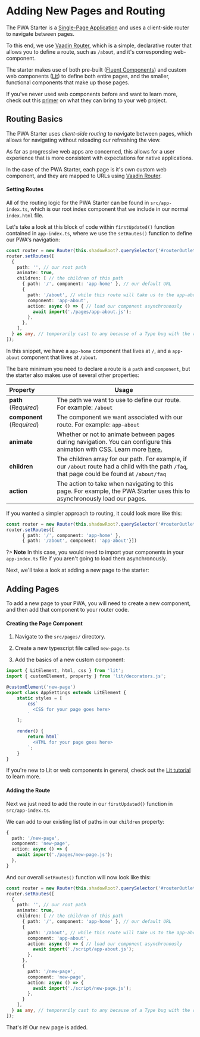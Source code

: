 # Adding New Pages and Routing

The PWA Starter is a [Single-Page Application](https://developer.mozilla.org/en-US/docs/Glossary/SPA) and uses a client-side router to navigate between pages. 

To this end, we use [Vaadin Router](https://vaadin.github.io/router/vaadin-router/demo/#vaadin-router-getting-started-demos), which is a simple, declarative router that allows you to define a route, such as `/about`, and it's corresponding web-component. 

The starter makes use of both pre-built ([Fluent Components](https://docs.microsoft.com/en-us/fluent-ui/web-components/)) and custom web components ([Lit](https://lit.dev/)) to define both entire pages, and the smaller, functional components that make up those pages.

If you've never used web components before and want to learn more, check out this [primer](https://www.fast.design/docs/resources/why-web-components) on what they can bring to your web project.

## Routing Basics
The PWA Starter uses *client-side routing* to navigate between pages, which allows for navigating without reloading our refreshing the view.

As far as progressive web apps are concerned, this allows for a user experience that is more consistent with expectations for native applications.

In the case of the PWA Starter, each page is it's own custom web component, and they are mapped to URLs using [Vaadin Router](https://vaadin.github.io/router/vaadin-router/demo/#vaadin-router-getting-started-demos).

#### Setting Routes

All of the routing logic for the PWA Starter can be found in `src/app-index.ts`, which is our root index component that we include in our normal `index.html` file.

Let's take a look at this block of code within `firstUpdated()` function contained in `app-index.ts`, where we use the `setRoutes()` function to define our PWA's navigation:

```typescript
const router = new Router(this.shadowRoot?.querySelector('#routerOutlet')); 
router.setRoutes([
  {
    path: '', // our root path
    animate: true,
    children: [ // the children of this path
      { path: '/', component: 'app-home' }, // our default URL
      {
        path: '/about', // while this route will take us to the app-about component
        component: 'app-about',
        action: async () => { // load our component asynchronously
          await import('./pages/app-about.js'); 
        },
      },
    ],
  } as any, // temporarily cast to any because of a Type bug with the router
]);
```

In this snippet, we have a `app-home` component that lives at `/`, and a `app-about` component that lives at `/about`. 

The bare minimum you need to declare a route is a `path` and `component`, but the starter also makes use of several other properties:

| Property |Usage |
| :------|------ |
| **path** (*Required*)  |The path we want to use to define our route. For example: `/about`|
| **component** (*Required*) |The component we want associated with our route. For example: `app-about` |
| **animate** | Whether or not to animate between pages during navigation. You can configure this animation with CSS. Learn more [here.](https://vaadin.github.io/router/vaadin-router/demo/#vaadin-router-animated-transitions-demos)   |
| **children** | The children array for our path. For example, if our `/about` route had a child with the path `/faq`, that page could be found at `/about/faq`|
| **action** | The action to take when navigating to this page. For example, the PWA Starter uses this to asynchronously load our pages. |


If you wanted a simpler approach to routing, it could look more like this:


```typescript
const router = new Router(this.shadowRoot?.querySelector('#routerOutlet'));
router.setRoutes([
      { path: '/', component: 'app-home' },
      { path: '/about', component: 'app-about'}])
```

?> **Note** In this case, you would need to import your components in your `app-index.ts` file if you aren't going to load them asynchronously.

Next, we'll take a look at adding a new page to the starter:

## Adding Pages

To add a new page to your PWA, you will need to create a new component, and then add that component to your router code.

#### Creating the Page Component

1. Navigate to the `src/pages/` directory.

2. Create a new typescript file called `new-page.ts`

3. Add the basics of a new custom component:

```typescript
import { LitElement, html, css } from 'lit';
import { customElement, property } from 'lit/decorators.js';

@customElement('new-page')
export class AppSettings extends LitElement {
    static styles = [
        css`
          <CSS for your page goes here>
        `
    ];

    render() {
        return html`
          <HTML for your page goes here>
        `;
    }
}
```

If you're new to Lit or web components in general, check out the [Lit tutorial](https://lit.dev/tutorials/intro-to-lit/) to learn more.

#### Adding the Route

Next we just need to add the route in our `firstUpdated()` function in `src/app-index.ts`.

We can add to our existing list of paths in our `children` property:

```typescript
{
  path: '/new-page',
  component: 'new-page',
  action: async () => { 
    await import('./pages/new-page.js'); 
  },
}
```

And our overall `setRoutes()` function will now look like this: 

```typescript
const router = new Router(this.shadowRoot?.querySelector('#routerOutlet')); 
router.setRoutes([
  {
    path: '', // our root path
    animate: true,
    children: [ // the children of this path
      { path: '/', component: 'app-home' }, // our default URL
      {
        path: '/about', // while this route will take us to the app-about component
        component: 'app-about',
        action: async () => { // load our component asynchronously
          await import('./script/app-about.js'); 
        },
      },
      {
        path: '/new-page',
        component: 'new-page',
        action: async () => { 
          await import('./script/new-page.js'); 
        },
      }
    ],
  } as any, // temporarily cast to any because of a Type bug with the router
]);
```

That's it! Our new page is added.